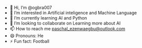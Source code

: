 - 👋 Hi, I’m @ogbra007
- 👀 I’m interested in Artificial inteligence and Machine Language
- 🌱 I’m currently learning AI and Python
- 💞️ I’m looking to collaborate on Learning more about AI
- 📫 How to reach me paschal_ezenwaegbu@outlook.com
- 😄 Pronouns: He
- ⚡ Fun fact: Football

<!---
ogbra007/ogbra007 is a ✨ special ✨ repository because its `README.md` (this file) appears on your GitHub profile.
You can click the Preview link to take a look at your changes.
--->
